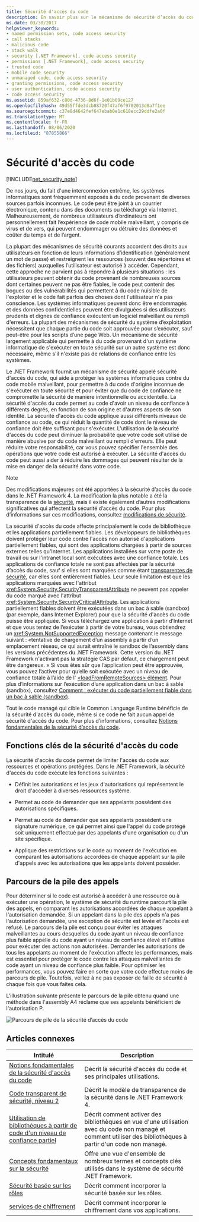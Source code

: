 ```yaml
---
title: Sécurité d'accès du code
description: En savoir plus sur le mécanisme de sécurité d’accès du code dans .NET, qui permet de protéger les systèmes informatiques contre le code mobile malveillant.
ms.date: 03/30/2017
helpviewer_keywords:
- named permission sets, code access security
- call stacks
- malicious code
- stack walk
- security [.NET Framework], code access security
- permissions [.NET Framework], code access security
- trusted code
- mobile code security
- unmanaged code, code access security
- granting permissions, code access security
- user authentication, code access security
- code access security
ms.assetid: 859af632-c80d-4736-8d6f-1e01b09ce127
ms.openlocfilehash: 49d55ffde3dcb88720f47af6f9702013d8a7f1ee
ms.sourcegitcommit: c37e8d4642fef647ebab0e1c618ecc29ddfe2a0f
ms.translationtype: MT
ms.contentlocale: fr-FR
ms.lasthandoff: 08/06/2020
ms.locfileid: "87855866"
---
```

# <a name="code-access-security"></a>Sécurité d'accès du code

[!INCLUDE[net_security_note](../../../includes/net-security-note-md.md)]  
  
 De nos jours, du fait d'une interconnexion extrême, les systèmes informatiques sont fréquemment exposés à du code provenant de diverses sources parfois inconnues. Le code peut être joint à un courrier électronique, contenu dans des documents ou téléchargé via Internet. Malheureusement, de nombreux utilisateurs d’ordinateurs ont personnellement fait l’expérience de code mobile malveillant, y compris de virus et de vers, qui peuvent endommager ou détruire des données et coûter du temps et de l’argent.  
  
 La plupart des mécanismes de sécurité courants accordent des droits aux utilisateurs en fonction de leurs informations d’identification (généralement un mot de passe) et restreignent les ressources (souvent des répertoires et des fichiers) auxquelles l’utilisateur est autorisé à accéder. Cependant, cette approche ne parvient pas à répondre à plusieurs situations : les utilisateurs peuvent obtenir du code provenant de nombreuses sources dont certaines peuvent ne pas être fiables, le code peut contenir des bogues ou des vulnérabilités qui permettent à du code nuisible de l'exploiter et le code fait parfois des choses dont l'utilisateur n'a pas conscience. Les systèmes informatiques peuvent donc être endommagés et des données confidentielles peuvent être divulguées si des utilisateurs prudents et dignes de confiance exécutent un logiciel malveillant ou rempli d'erreurs. La plupart des mécanismes de sécurité du système d’exploitation nécessitent que chaque partie du code soit approuvée pour s’exécuter, sauf peut-être pour les scripts d’une page Web. Un mécanisme de sécurité largement applicable qui permette à du code provenant d'un système informatique de s'exécuter en toute sécurité sur un autre système est donc nécessaire, même s'il n'existe pas de relations de confiance entre les systèmes.  
  
 Le .NET Framework fournit un mécanisme de sécurité appelé sécurité d'accès du code, qui aide à protéger les systèmes informatiques contre du code mobile malveillant, pour permettre à du code d'origine inconnue de s'exécuter en toute sécurité et pour éviter que du code de confiance ne compromette la sécurité de manière intentionnelle ou accidentelle. La sécurité d'accès du code permet au code d'avoir un niveau de confiance à différents degrés, en fonction de son origine et d'autres aspects de son identité. La sécurité d'accès du code applique aussi différents niveaux de confiance au code, ce qui réduit la quantité de code dont le niveau de confiance doit être suffisant pour s'exécuter. L'utilisation de la sécurité d'accès du code peut diminuer la probabilité que votre code soit utilisé de manière abusive par du code malveillant ou rempli d'erreurs. Elle peut réduire votre responsabilité, car vous pouvez spécifier l'ensemble des opérations que votre code est autorisé à exécuter. La sécurité d'accès du code peut aussi aider à réduire les dommages qui peuvent résulter de la mise en danger de la sécurité dans votre code.  
  
> [!NOTE]
> Des modifications majeures ont été apportées à la sécurité d’accès du code dans le .NET Framework 4. La modification la plus notable a été la transparence de la [sécurité](security-transparent-code.md), mais il existe également d’autres modifications significatives qui affectent la sécurité d’accès du code. Pour plus d’informations sur ces modifications, consultez [modifications de sécurité](https://docs.microsoft.com/previous-versions/dotnet/framework/security/security-changes).  
  
 La sécurité d'accès du code affecte principalement le code de bibliothèque et les applications partiellement fiables. Les développeurs de bibliothèques doivent protéger leur code contre l'accès non autorisé d'applications partiellement fiables, qui sont des applications chargées à partir de sources externes telles qu'Internet. Les applications installées sur votre poste de travail ou sur l'intranet local sont exécutées avec une confiance totale. Les applications de confiance totale ne sont pas affectées par la sécurité d’accès du code, sauf si elles sont marquées comme étant [transparentes de sécurité](security-transparent-code.md), car elles sont entièrement fiables. Leur seule limitation est que les applications marquées avec l'attribut <xref:System.Security.SecurityTransparentAttribute> ne peuvent pas appeler du code marqué avec l'attribut <xref:System.Security.SecurityCriticalAttribute>. Les applications partiellement fiables doivent être exécutées dans un bac à sable (sandbox) (par exemple, dans Internet Explorer) pour que la sécurité d'accès du code puisse être appliquée. Si vous téléchargez une application à partir d’Internet et que vous tentez de l’exécuter à partir de votre bureau, vous obtiendrez un <xref:System.NotSupportedException> message contenant le message suivant : «tentative de chargement d’un assembly à partir d’un emplacement réseau, ce qui aurait entraîné le sandbox de l’assembly dans les versions précédentes du .NET Framework. Cette version du .NET Framework n'activant pas la stratégie CAS par défaut, ce chargement peut être dangereux. » Si vous êtes sûr que l’application peut être approuvée, vous pouvez l’activer pour qu’elle soit exécutée avec un niveau de confiance totale à l’aide de l' [ \<loadFromRemoteSources> élément](../configure-apps/file-schema/runtime/loadfromremotesources-element.md). Pour plus d’informations sur l’exécution d’une application dans un bac à sable (sandbox), consultez [Comment : exécuter du code partiellement fiable dans un bac à sable (sandbox)](how-to-run-partially-trusted-code-in-a-sandbox.md).  
  
 Tout le code managé qui cible le Common Language Runtime bénéficie de la sécurité d'accès du code, même si ce code ne fait aucun appel de sécurité d'accès du code. Pour plus d’informations, consultez [Notions fondamentales de la sécurité d’accès du code](code-access-security-basics.md).  
  
<a name="key_functions"></a>
## <a name="key-functions-of-code-access-security"></a>Fonctions clés de la sécurité d'accès du code  
 La sécurité d'accès du code permet de limiter l'accès du code aux ressources et opérations protégées. Dans le .NET Framework, la sécurité d'accès du code exécute les fonctions suivantes :  
  
- Définit les autorisations et les jeux d'autorisations qui représentent le droit d'accéder à diverses ressources système.  
  
- Permet au code de demander que ses appelants possèdent des autorisations spécifiques.  
  
- Permet au code de demander que ses appelants possèdent une signature numérique, ce qui permet ainsi que l'appel du code protégé soit uniquement effectué par des appelants d'une organisation ou d'un site spécifique.  
  
- Applique des restrictions sur le code au moment de l'exécution en comparant les autorisations accordées de chaque appelant sur la pile d'appels avec les autorisations que les appelants doivent posséder.  
  
<a name="walking_the_call_stack"></a>
## <a name="walking-the-call-stack"></a>Parcours de la pile des appels  
 Pour déterminer si le code est autorisé à accéder à une ressource ou à exécuter une opération, le système de sécurité du runtime parcourt la pile des appels, en comparant les autorisations accordées de chaque appelant à l'autorisation demandée. Si un appelant dans la pile des appels n'a pas l'autorisation demandée, une exception de sécurité est levée et l'accès est refusé. Le parcours de la pile est conçu pour éviter les attaques malveillantes au cours desquelles du code ayant un niveau de confiance plus faible appelle du code ayant un niveau de confiance élevé et l'utilise pour exécuter des actions non autorisées. Demander les autorisations de tous les appelants au moment de l'exécution affecte les performances, mais est essentiel pour protéger le code contre les attaques malveillantes de code ayant un niveau de confiance plus faible. Pour optimiser les performances, vous pouvez faire en sorte que votre code effectue moins de parcours de pile. Toutefois, veillez à ne pas exposer de faille de sécurité à chaque fois que vous faites cela.  
  
 L'illustration suivante présente le parcours de la pile obtenu quand une méthode dans l'assembly A4 réclame que ses appelants bénéficient de l'autorisation P.  
  
 ![Parcours de pile de la sécurité d’accès du code](media/slide-10a.gif "slide_10a")
  
<a name="related_topics"></a>
## <a name="related-articles"></a>Articles connexes
  
|Intitulé|Description|  
|-----------|-----------------|  
|[Notions fondamentales de la sécurité d'accès du code](code-access-security-basics.md)|Décrit la sécurité d'accès du code et ses principales utilisations.|  
|[Code transparent de sécurité, niveau 2](security-transparent-code-level-2.md)|Décrit le modèle de transparence de la sécurité dans le .NET Framework 4.|  
|[Utilisation de bibliothèques à partir de code d'un niveau de confiance partiel](using-libraries-from-partially-trusted-code.md)|Décrit comment activer des bibliothèques en vue d'une utilisation avec du code non managé et comment utiliser des bibliothèques à partir d'un code non managé.|  
|[Concepts fondamentaux sur la sécurité](../../standard/security/key-security-concepts.md)|Offre une vue d'ensemble de nombreux termes et concepts clés utilisés dans le système de sécurité .NET Framework.|  
|[Sécurité basée sur les rôles](../../standard/security/role-based-security.md)|Décrit comment incorporer la sécurité basée sur les rôles.|  
|[services de chiffrement](../../standard/security/cryptographic-services.md)|Décrit comment incorporer le chiffrement dans vos applications.|
